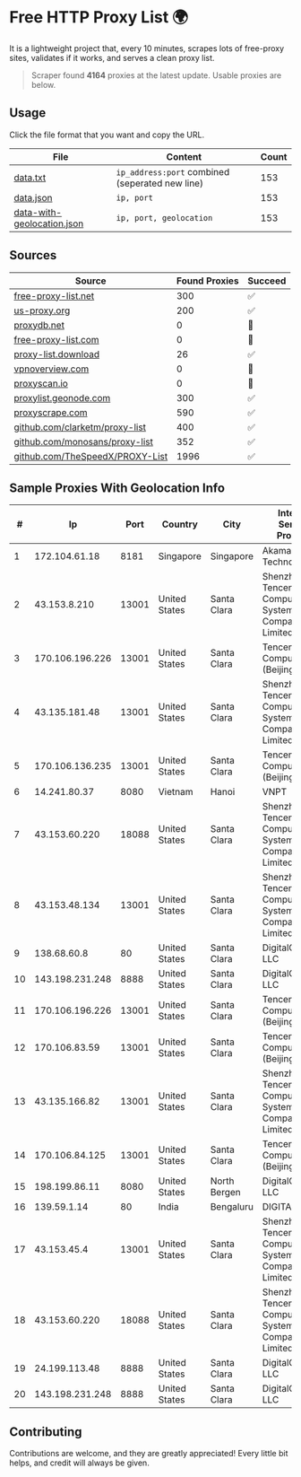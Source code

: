 
# Free HTTP Proxy List 🌍

It is a lightweight project that, every 10 minutes, scrapes lots of free-proxy sites, validates if it works, and serves a clean proxy list.


> Scraper found **4164** proxies at the latest update. Usable proxies are below.

## Usage

Click the file format that you want and copy the URL.


|File|Content|Count|
|----|-------|-----|
|[data.txt](https://raw.githubusercontent.com/themiralay/Proxy-List-World/master/data.txt)|`ip_address:port` combined (seperated new line)|153|
|[data.json](https://raw.githubusercontent.com/themiralay/Proxy-List-World/master/data.json)|`ip, port`|153|
|[data-with-geolocation.json](https://raw.githubusercontent.com/themiralay/Proxy-List-World/master/data-with-geolocation.json)|`ip, port, geolocation`|153|

## Sources

|Source|Found Proxies|Succeed|
|------|-------------|-------|
|[free-proxy-list.net](https://free-proxy-list.net)|300|✅|
|[us-proxy.org](https://www.us-proxy.org)|200|✅|
|[proxydb.net](http://proxydb.net)|0|🚫|
|[free-proxy-list.com](https://free-proxy-list.com/?page=&port=&type%5B%5D=http&type%5B%5D=https&up_time=0&search=Search)|0|🚫|
|[proxy-list.download](https://www.proxy-list.download/HTTP)|26|✅|
|[vpnoverview.com](https://vpnoverview.com/privacy/anonymous-browsing/free-proxy-servers)|0|🚫|
|[proxyscan.io](https://www.proxyscan.io)|0|🚫|
|[proxylist.geonode.com](https://proxylist.geonode.com/api/proxy-list?limit=300&page=1&sort_by=lastChecked&sort_type=desc&protocols=http,https)|300|✅|
|[proxyscrape.com](https://api.proxyscrape.com/v2/?request=displayproxies&protocol=http&timeout=10000&country=all&ssl=all&anonymity=all)|590|✅|
|[github.com/clarketm/proxy-list](https://raw.githubusercontent.com/clarketm/proxy-list/master/proxy-list-raw.txt)|400|✅|
|[github.com/monosans/proxy-list](https://raw.githubusercontent.com/monosans/proxy-list/main/proxies/http.txt)|352|✅|
|[github.com/TheSpeedX/PROXY-List](https://raw.githubusercontent.com/TheSpeedX/PROXY-List/master/http.txt)|1996|✅|


## Sample Proxies With Geolocation Info

|#|Ip|Port|Country|City|Internet Service Provider|
|-|--|----|-------|----|-------------------------|
|1|172.104.61.18|8181|Singapore|Singapore|Akamai Technologies|
|2|43.153.8.210|13001|United States|Santa Clara|Shenzhen Tencent Computer Systems Company Limited|
|3|170.106.196.226|13001|United States|Santa Clara|Tencent Cloud Computing (Beijing) Co|
|4|43.135.181.48|13001|United States|Santa Clara|Shenzhen Tencent Computer Systems Company Limited|
|5|170.106.136.235|13001|United States|Santa Clara|Tencent Cloud Computing (Beijing) Co|
|6|14.241.80.37|8080|Vietnam|Hanoi|VNPT|
|7|43.153.60.220|18088|United States|Santa Clara|Shenzhen Tencent Computer Systems Company Limited|
|8|43.153.48.134|13001|United States|Santa Clara|Shenzhen Tencent Computer Systems Company Limited|
|9|138.68.60.8|80|United States|Santa Clara|DigitalOcean, LLC|
|10|143.198.231.248|8888|United States|Santa Clara|DigitalOcean, LLC|
|11|170.106.196.226|13001|United States|Santa Clara|Tencent Cloud Computing (Beijing) Co|
|12|170.106.83.59|13001|United States|Santa Clara|Tencent Cloud Computing (Beijing) Co|
|13|43.135.166.82|13001|United States|Santa Clara|Shenzhen Tencent Computer Systems Company Limited|
|14|170.106.84.125|13001|United States|Santa Clara|Tencent Cloud Computing (Beijing) Co|
|15|198.199.86.11|8080|United States|North Bergen|DigitalOcean, LLC|
|16|139.59.1.14|80|India|Bengaluru|DIGITALOCEAN|
|17|43.153.45.4|13001|United States|Santa Clara|Shenzhen Tencent Computer Systems Company Limited|
|18|43.153.60.220|18088|United States|Santa Clara|Shenzhen Tencent Computer Systems Company Limited|
|19|24.199.113.48|8888|United States|Santa Clara|DigitalOcean, LLC|
|20|143.198.231.248|8888|United States|Santa Clara|DigitalOcean, LLC|



## Contributing

Contributions are welcome, and they are greatly appreciated! Every
little bit helps, and credit will always be given.

